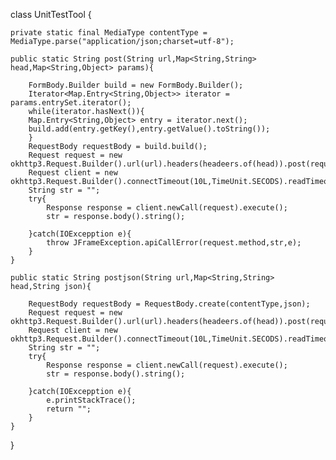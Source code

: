 class UnitTestTool {

	private static final MediaType contentType = MediaType.parse("application/json;charset=utf-8");
	
	public static String post(String url,Map<String,String> head,Map<String,Object> params){
	
		FormBody.Builder build = new FormBody.Builder();
		Iterator<Map.Entry<String,Object>> iterator = params.entrySet.iterator();
		while(iterator.hasNext()){
		Map.Entry<String,Object> entry = iterator.next();
		build.add(entry.getKey(),entry.getValue().toString());
		}
		RequestBody requestBody = build.build();
		Request request = new okhttp3.Request.Builder().url(url).headers(headeers.of(head)).post(requestBody).build();
		Request client = new okhttp3.Request.Builder().connectTimeout(10L,TimeUnit.SECODS).readTimeout(10L,TimeUnit.SECODS).build();
		String str = "";
		try{
		 	Response response = client.newCall(request).execute();
			str = response.body().string();
			
		}catch(IOExcepption e){
			throw JFrameException.apiCallError(request.method,str,e);
		}
	}
	
	public static String postjson(String url,Map<String,String> head,String json){
	
		RequestBody requestBody = RequestBody.create(contentType,json);
		Request request = new okhttp3.Request.Builder().url(url).headers(headeers.of(head)).post(requestBody).build();
		Request client = new okhttp3.Request.Builder().connectTimeout(10L,TimeUnit.SECODS).readTimeout(10L,TimeUnit.SECODS).build();
		String str = "";
		try{
		 	Response response = client.newCall(request).execute();
			str = response.body().string();
			
		}catch(IOExcepption e){
			e.printStackTrace();
			return "";
		}
	}
}
